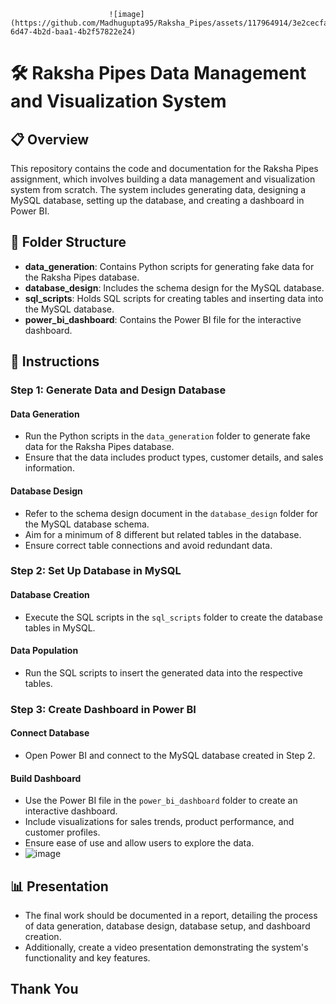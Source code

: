                           ![image](https://github.com/Madhugupta95/Raksha_Pipes/assets/117964914/3e2cecfa-6d47-4b2d-baa1-4b2f57822e24)


# 🛠️ Raksha Pipes Data Management and Visualization System

## 📋 Overview
This repository contains the code and documentation for the Raksha Pipes assignment, which involves building a data management and visualization system from scratch. The system includes generating data, designing a MySQL database, setting up the database, and creating a dashboard in Power BI.

## 📁 Folder Structure
- **data_generation**: Contains Python scripts for generating fake data for the Raksha Pipes database.
- **database_design**: Includes the schema design for the MySQL database.
- **sql_scripts**: Holds SQL scripts for creating tables and inserting data into the MySQL database.
- **power_bi_dashboard**: Contains the Power BI file for the interactive dashboard.

## 📝 Instructions
### Step 1: Generate Data and Design Database
#### Data Generation
- Run the Python scripts in the `data_generation` folder to generate fake data for the Raksha Pipes database.
- Ensure that the data includes product types, customer details, and sales information.

#### Database Design
- Refer to the schema design document in the `database_design` folder for the MySQL database schema.
- Aim for a minimum of 8 different but related tables in the database.
- Ensure correct table connections and avoid redundant data.

### Step 2: Set Up Database in MySQL
#### Database Creation
- Execute the SQL scripts in the `sql_scripts` folder to create the database tables in MySQL.

#### Data Population
- Run the SQL scripts to insert the generated data into the respective tables.

### Step 3: Create Dashboard in Power BI
#### Connect Database
- Open Power BI and connect to the MySQL database created in Step 2.

#### Build Dashboard
- Use the Power BI file in the `power_bi_dashboard` folder to create an interactive dashboard.
- Include visualizations for sales trends, product performance, and customer profiles.
- Ensure ease of use and allow users to explore the data.
- ![image](https://github.com/Madhugupta95/Raksha_Pipes/assets/117964914/fb3ced99-8968-4c83-99b2-2aaf1cea3838)


## 📊 Presentation
- The final work should be documented in a report, detailing the process of data generation, database design, database setup, and dashboard creation.
- Additionally, create a video presentation demonstrating the system's functionality and key features.

## Thank You
